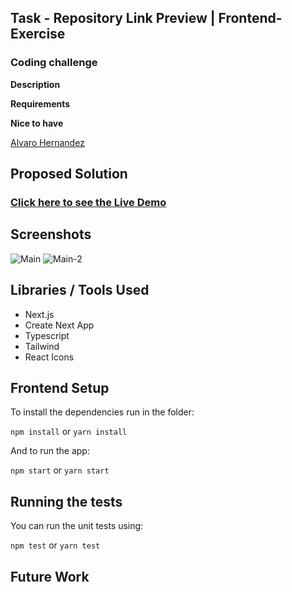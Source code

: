 ## Task - Repository Link Preview | Frontend-Exercise
### Coding challenge

**Description**


**Requirements**


**Nice to have**


[Alvaro Hernandez](mailto:alvarohernandezassens@gmail.com)

## Proposed Solution




### [Click here to see the Live Demo](https://repo-links.vercel.app/)
## Screenshots

![Main](assets/Screenshot-1.png)
![Main-2](assets/Screenshot-2.png)

## Libraries / Tools Used

- Next.js
- Create Next App
- Typescript
- Tailwind
- React Icons

## Frontend Setup

To install the dependencies run in the folder:

`npm install` or `yarn install`

And to run the app:

`npm start` or `yarn start`

## Running the tests

You can run the unit tests using:

`npm test` or `yarn test`

## Future Work

